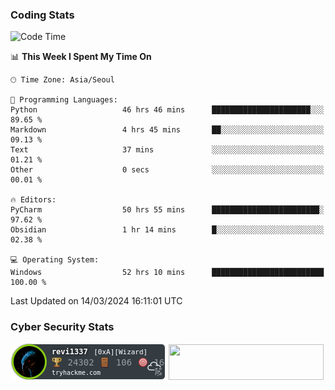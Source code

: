 ### Coding Stats

<!--START_SECTION:waka-->
![Code Time](http://img.shields.io/badge/Code%20Time-476%20hrs%2055%20mins-blue)

📊 **This Week I Spent My Time On** 

```text
🕑︎ Time Zone: Asia/Seoul

💬 Programming Languages: 
Python                   46 hrs 46 mins      ██████████████████████░░░   89.65 % 
Markdown                 4 hrs 45 mins       ██░░░░░░░░░░░░░░░░░░░░░░░   09.13 % 
Text                     37 mins             ░░░░░░░░░░░░░░░░░░░░░░░░░   01.21 % 
Other                    0 secs              ░░░░░░░░░░░░░░░░░░░░░░░░░   00.01 % 

🔥 Editors: 
PyCharm                  50 hrs 55 mins      ████████████████████████░   97.62 % 
Obsidian                 1 hr 14 mins        █░░░░░░░░░░░░░░░░░░░░░░░░   02.38 % 

💻 Operating System: 
Windows                  52 hrs 10 mins      █████████████████████████   100.00 % 
```


 Last Updated on 14/03/2024 16:11:01 UTC
<!--END_SECTION:waka-->

<!--### Algorithm Stats-->

<!--[![Solved.ac프로필](http://mazassumnida.wtf/api/v2/generate_badge?boj=revi1337)](https://solved.ac/revi1337)-->

### Cyber Security Stats

[![revi1337's tryhackme stats](https://raw.githubusercontent.com/Revi1337/Revi1337/main/assets/thm_propic.png)][tryhackme]
[<img src="https://www.hackthebox.com/badge/image/1002993" width="248.01" height="57">][hackthebox]


[website]: https://revi1337.com
[tryhackme]: https://tryhackme.com/p/revi1337
[hackthebox]: https://app.hackthebox.com/profile/1002993
